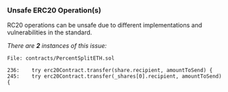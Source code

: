 ### Unsafe ERC20 Operation(s)

RC20 operations can be unsafe due to different implementations and vulnerabilities in the standard.

_There are **2** instances of this issue:_

```solidity
File: contracts/PercentSplitETH.sol

236:    try erc20Contract.transfer(share.recipient, amountToSend) {
245:    try erc20Contract.transfer(_shares[0].recipient, amountToSend) {
```
